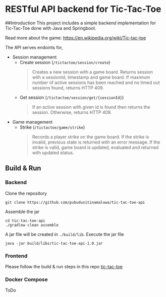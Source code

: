 # RESTful API backend for Tic-Tac-Toe

##Introduction
This project includes a simple backend implementation for Tic-Tac-Toe done with Java and Springboot.

Read more about the game: https://en.wikipedia.org/wiki/Tic-tac-toe

The API serves endoints for,
* Session management
  * Create session (`/tictactoe/session/create`)
    > Creates a new session with a game board. Returns session with a sessionId, timestamp and game board.
    If maximum number of active sessions has been reached and no timed out sessions found, returns HTTP 409.
  * Get session (`/tictactoe/session/get/{sessionId}`)
    > If an active session with given id is found then returns the session. Otherwise, returns HTTP 409.
* Game management
  * Strike (`/tictactoe/game/strike`)
    > Records a player strike on the game board. If the strike is invalid, previous state is returned
    with an error message. If the strike is valid, game board is updated, evaluated and returned with
    updated status.

## Build  & Run
### Backend
Clone the repository
```
git clone https://github.com/pubudusitinamaluwa/tic-tac-toe-api
```
Assemble the jar
```
cd tic-tac-toe-api
./gradlew clean assemble
```
A jar file will be created in `./build/lib`. Execute the jar file
```
java -jar build/libs/tic-tac-toe-api-1.0.jar
```
### Frontend
Please follow the build & run steps in this repo [tic-tac-toe](https://github.com/pubudusitinamaluwa/tic-tac-toe)

### Docker Compose
ToDo
